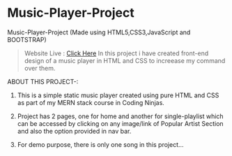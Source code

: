 # Music-Player-Project
Music-Player-Project (Made using HTML5,CSS3,JavaScript and BOOTSTRAP)

> Website Live :  [Click Here](https://raghabendra-dash.github.io/Music-Player-App/)
In this project i have created front-end design of a music player in HTML and CSS to increease my command over them.

ABOUT THIS PROJECT-:

1. This is a simple static music player created using pure HTML and CSS as part of my MERN stack course in Coding Ninjas.

2. Project has 2 pages, one for home and another for single-playlist which can be accessed by clicking on any image/link of Popular Artist Section and also the option provided in nav bar. 

3. For demo purpose, there is only one song in this project...

